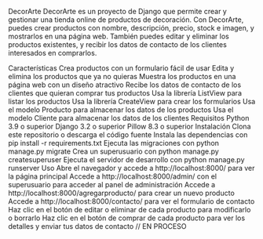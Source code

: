 DecorArte
DecorArte es un proyecto de Django que permite crear y gestionar una tienda online de productos de decoración. Con DecorArte, puedes crear productos con nombre, descripción, precio, stock e imagen, y mostrarlos en una página web. También puedes editar y eliminar los productos existentes, y recibir los datos de contacto de los clientes interesados en comprarlos.

Características
Crea productos con un formulario fácil de usar
Edita y elimina los productos que ya no quieras
Muestra los productos en una página web con un diseño atractivo
Recibe los datos de contacto de los clientes que quieran comprar tus productos
Usa la librería ListView para listar los productos
Usa la librería CreateView para crear los formularios
Usa el modelo Producto para almacenar los datos de los productos
Usa el modelo Cliente para almacenar los datos de los clientes
Requisitos
Python 3.9 o superior
Django 3.2 o superior
Pillow 8.3 o superior
Instalación
Clona este repositorio o descarga el código fuente
Instala las dependencias con pip install -r requirements.txt
Ejecuta las migraciones con python manage.py migrate
Crea un superusuario con python manage.py createsuperuser
Ejecuta el servidor de desarrollo con python manage.py runserver
Uso
Abre el navegador y accede a http://localhost:8000/ para ver la página principal
Accede a http://localhost:8000/admin/ con el superusuario para acceder al panel de administración
Accede a http://localhost:8000/agregarproducto/ para crear un nuevo producto
Accede a http://localhost:8000/contacto/ para ver el formulario de contacto
Haz clic en el botón de editar o eliminar de cada producto para modificarlo o borrarlo
Haz clic en el botón de comprar de cada producto para ver los detalles y enviar tus datos de contacto // EN PROCESO
